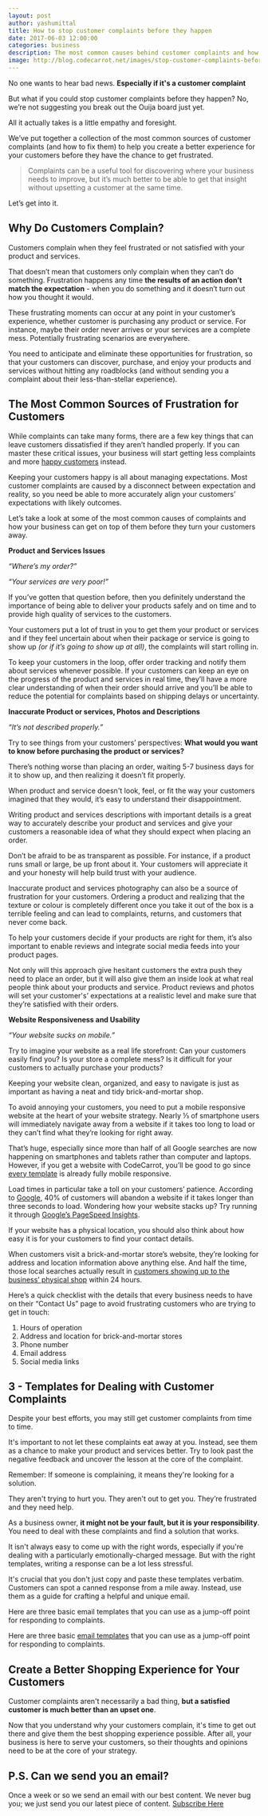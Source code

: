 ```yaml
---
layout: post
author: yashumittal
title: How to stop customer complaints before they happen
date: 2017-06-03 12:00:00
categories: business
description: The most common causes behind customer complaints and how to fix them. No, we’re not suggesting you break out the Ouija board just yet.
image: http://blog.codecarrot.net/images/stop-customer-complaints-before-they-happen.jpg
---
```


No one wants to hear bad news. **Especially if it's a customer complaint**

But what if you could stop customer complaints before they happen? No, we’re not suggesting you break out the Ouija board just yet.

All it actually takes is a little empathy and foresight.

We’ve put together a collection of the most common sources of customer complaints (and how to fix them) to help you create a better experience for your customers before they have the chance to get frustrated.

<blockquote>
Complaints can be a useful tool for discovering where your business needs to improve, but it’s much better to be able to get that insight without upsetting a customer at the same time.
</blockquote>

Let’s get into it.

## Why Do Customers Complain?

Customers complain when they feel frustrated or not satisfied with your product and services.

That doesn’t mean that customers only complain when they can’t do something. Frustration happens any time **the results of an action don’t match the expectation** - when you do something and it doesn’t turn out how you thought it would.

These frustrating moments can occur at any point in your customer’s experience, whether customer is purchasing any product or service. For instance, maybe their order never arrives or your services are a complete mess. Potentially frustrating scenarios are everywhere.

You need to anticipate and eliminate these opportunities for frustration, so that your customers can discover, purchase, and enjoy your products and services without hitting any roadblocks (and without sending you a complaint about their less-than-stellar experience).

## The Most Common Sources of Frustration for Customers

While complaints can take many forms, there are a few key things that can leave customers dissatisfied if they aren’t handled properly. If you can master these critical issues, your business will start getting less complaints and more [happy customers](/7-creative-ways-to-surprise-and-delight-your-customers/) instead.

Keeping your customers happy is all about managing expectations. Most customer complaints are caused by a disconnect between expectation and reality, so you need be able to more accurately align your customers’ expectations with likely outcomes.

Let’s take a look at some of the most common causes of complaints and how your business can get on top of them before they turn your customers away.

**Product and Services Issues**

_“Where’s my order?”_

_“Your services are very poor!”_

If you’ve gotten that question before, then you definitely understand the importance of being able to deliver your products safely and on time and to provide high quality of services to the customers.

Your customers put a lot of trust in you to get them your product or services and if they feel uncertain about when their package or service is going to show up _(or if it’s going to show up at all)_, the complaints will start rolling in.

To keep your customers in the loop, offer order tracking and notify them about services whenever possible. If your customers can keep an eye on the progress of the product and services in real time, they’ll have a more clear understanding of when their order should arrive and you’ll be able to reduce the potential for complaints based on shipping delays or uncertainty.

**Inaccurate Product  or services, Photos and Descriptions**

_“It’s not described properly.”_

Try to see things from your customers’ perspectives: **What would you want to know before purchasing the product or services?**

There’s nothing worse than placing an order, waiting 5-7 business days for it to show up, and then realizing it doesn’t fit properly.

When product and service doesn't look, feel, or fit the way your customers imagined that they would, it’s easy to understand their disappointment.

Writing product and services descriptions with important details is a great way to accurately describe your product and services and give your customers a reasonable idea of what they should expect when placing an order.

Don’t be afraid to be as transparent as possible. For instance, if a product runs small or large, be up front about it. Your customers will appreciate it and your honesty will help build trust with your audience.

Inaccurate product and services photography can also be a source of frustration for your customers. Ordering a product and realizing that the texture or colour is completely different once you take it out of the box is a terrible feeling and can lead to complaints, returns, and customers that never come back.

To help your customers decide if your products are right for them, it’s also important to enable reviews and integrate social media feeds into your product pages.

Not only will this approach give hesitant customers the extra push they need to place an order, but it will also give them an inside look at what real people think about your products and service. Product reviews and photos will set your customer's’ expectations at a realistic level and make sure that they’re satisfied with their orders.

**Website Responsiveness and Usability**

_“Your website sucks on mobile.”_

Try to imagine your website as a real life storefront: Can your customers easily find you? Is your store a complete mess? Is it difficult for your customers to actually purchase your products?

Keeping your website clean, organized, and easy to navigate is just as important as having a neat and tidy brick-and-mortar shop.

To avoid annoying your customers, you need to put a mobile responsive website at the heart of your website strategy. Nearly ⅓ of smartphone users will immediately navigate away from a website if it takes too long to load or they can’t find what they’re looking for right away.


That’s huge, especially since more than half of all Google searches are now happening on smartphones and tablets rather than computer and laptops. However, if you get a website with CodeCarrot, you’ll be good to go since [every template](http://codecarrot.net/template.html) is already fully mobile responsive.

Load times in particular take a toll on your customers’ patience. According to [Google](https://www.thinkwithgoogle.com/articles/speed-is-key-optimize-your-mobile-experience.html), 40% of customers will abandon a website if it takes longer than three seconds to load. Wondering how your website stacks up? Try running it through [Google’s PageSpeed Insights](https://developers.google.com/speed/pagespeed/insights/).

If your website has a physical location, you should also think about how easy it is for your customers to find your contact details.

When customers visit a brick-and-mortar store’s website, they’re looking for address and location information above anything else. And half the time, those local searches actually result in [customers showing up to the business’ physical shop](https://think.storage.googleapis.com/docs/how-advertisers-can-extend-their-relevance-with-search_research-studies.pdf) within 24 hours.

Here’s a quick checklist with the details that every business needs to have on their “Contact Us” page to avoid frustrating customers who are trying to get in touch:

1.  Hours of operation
2.  Address and location for brick-and-mortar stores
3.  Phone number
4.  Email address
5.  Social media links

## 3 - Templates for Dealing with Customer Complaints

Despite your best efforts, you may still get customer complaints from time to time.

It's important to not let these complaints eat away at you. Instead, see them as a chance to make your product and services better. Try to look past the negative feedback and uncover the lesson at the core of the complaint.

<div class="callout">
Remember: If someone is complaining, it means they're looking for a solution.
</div>

They aren't trying to hurt you. They aren't out to get you. They’re frustrated and they need help.

As a business owner, **it might not be your fault, but it is your responsibility**. You need to deal with these complaints and find a solution that works.

It isn't always easy to come up with the right words, especially if you're dealing with a particularly emotionally-charged message. But with the right templates, writing a response can be a lot less stressful.

It's crucial that you don't just copy and paste these templates verbatim. Customers can spot a canned response from a mile away. Instead, use them as a guide for crafting a helpful and unique email.

Here are three basic email templates that you can use as a jump-off point for responding to complaints.

Here are three basic [email templates](../documents/e-mail-template-for-responding.pdf) that you can use as a jump-off point for responding to complaints.

## Create a Better Shopping Experience for Your Customers

Customer complaints aren't necessarily a bad thing, **but a satisfied customer is much better than an upset one**.

Now that you understand why your customers complain, it's time to get out there and give them the best shopping experience possible. After all, your business is here to serve your customers, so their thoughts and opinions need to be at the core of your strategy.

## P.S. Can we send you an email?

Once a week or so we send an email with our best content. We never bug you; we just send you our latest piece of content. <a href="#subscribe">Subscribe Here</a>
